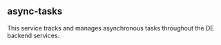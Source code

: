 async-tasks
-----------

This service tracks and manages asynchronous tasks throughout the DE backend services.

